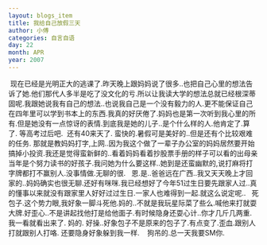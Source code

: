 ```yaml
---
layout: blogs_item
title: 我给自己放假三天
author: 小傅
categories: 自言自语
day: 22
month: APR
year: 2007
---
```





&nbsp;现在已经是光明正大的逃课了.昨天晚上跟妈妈说了很多..也把自己心里的想法告诉了她.他们那代人多半是吃了没文化的亏.所以让我读大学的想法总就已经根深蒂固呢.我跟她说我有自己的想法..也说我自己是一个没有毅力的人.更不能保证自己在四年里可以学到书本上的东西.我真的好厌倦了.妈妈也是第一次听到我心里的所有.但是她没有一点惊讶的表情.到底我是她的儿子..是个什么样的人.他肯定了.算了.
等高考过后吧.
&nbsp;还有40来天了.
蛮快的.暑假可是美好的..但是还有个比较艰难的任务.
那就是教妈妈打字,上网..因为我这个做了一辈子办公室的妈妈居然要开始搞掉小投资.我还是觉得蛮新鲜的..看着妈妈看着抄股票手册的样子可以看的出母亲当年是个努力读书的好孩子.我问她为什么要这样..她到是还蛮幽默的,说打麻将打字牌都打不赢别人.没事情做.无聊的很.
&nbsp;
恩.是..爸爸远在广西..我又天天晚上才回家的..妈妈确实也很无聊.还好有咪咪.我已经想好了今年51过生日要先跟家人过..真的懂事以来就没有跟家里人好好过过生日.一家人也难得到一起.就这么说定呢..
&nbsp;
死包子.这个势力眼,我好象一脚斗死他.妈的..不就是我玩星际菜了些么.喊他来打就耍大牌.好歪心..不是讲起找他打是给他面子.有时候隐身还耍心计..你才几斤几两重.我一看就看出来了.
妈的.
好操..好象包子不是原来的包子了.有点变了.歪血.跟别人打就跟别人打咯.
还要隐身好象躲到我一样.
&nbsp;&nbsp;
狗吊的.总一天我要SM你.
&nbsp;




